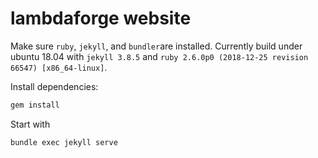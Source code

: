 # lambdaforge website

Make sure `ruby`, `jekyll`, and `bundler`are installed. Currently build under
ubuntu 18.04 with `jekyll 3.8.5` and `ruby 2.6.0p0 (2018-12-25 revision 66547)
[x86_64-linux]`.

Install dependencies:
``` bash
gem install
```

Start with 
```bash
bundle exec jekyll serve
```
